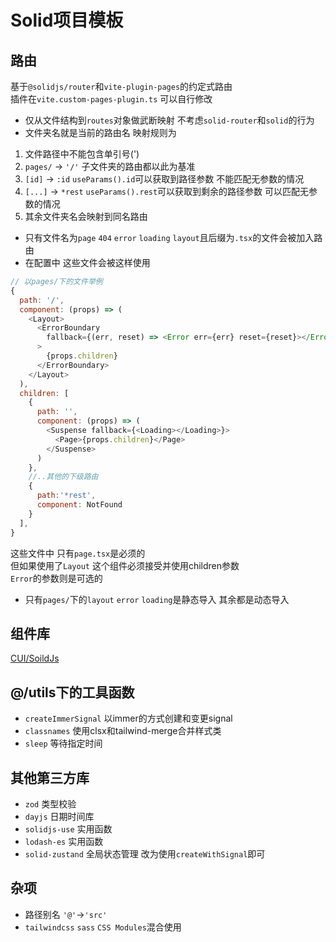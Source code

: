 # Solid项目模板

## 路由

基于`@solidjs/router`和`vite-plugin-pages`的约定式路由  
插件在`vite.custom-pages-plugin.ts` 可以自行修改

- 仅从文件结构到`routes`对象做武断映射 不考虑`solid-router`和`solid`的行为
- 文件夹名就是当前的路由名 映射规则为

1. 文件路径中不能包含单引号(')
2. `pages/` -> `'/'` 子文件夹的路由都以此为基准
3. `[id]` -> `:id` `useParams().id`可以获取到路径参数 不能匹配无参数的情况
4. `[...]` -> `*rest` `useParams().rest`可以获取到剩余的路径参数 可以匹配无参数的情况
5. 其余文件夹名会映射到同名路由

- 只有文件名为`page` `404` `error` `loading` `layout`且后缀为`.tsx`的文件会被加入路由
- 在配置中 这些文件会被这样使用

```js
// 以pages/下的文件举例
{
  path: '/',
  component: (props) => (
    <Layout>
      <ErrorBoundary
        fallback={(err, reset) => <Error err={err} reset={reset}></Error>}
      >
        {props.children}
      </ErrorBoundary>
    </Layout>
  ),
  children: [
    {
      path: '',
      component: (props) => (
        <Suspense fallback={<Loading></Loading>}>
          <Page>{props.children}</Page>
        </Suspense>
      )
    },
    //..其他的下级路由
    {
      path:'*rest',
      component: NotFound
    }
  ],
}
```

这些文件中 只有`page.tsx`是必须的  
但如果使用了`Layout` 这个组件必须接受并使用children参数  
`Error`的参数则是可选的

- 只有`pages/`下的`layout` `error` `loading`是静态导入 其余都是动态导入

## 组件库

[CUI/SoildJs](https://cui.cqb325.cn/)

## @/utils下的工具函数

- `createImmerSignal` 以immer的方式创建和变更signal
- `classnames` 使用clsx和tailwind-merge合并样式类
- `sleep` 等待指定时间

## 其他第三方库

- `zod` 类型校验
- `dayjs` 日期时间库
- `solidjs-use` 实用函数
- `lodash-es` 实用函数
- `solid-zustand` 全局状态管理 改为使用`createWithSignal`即可

## 杂项

- 路径别名 `'@'`->`'src'`
- `tailwindcss` `sass` `CSS Modules`混合使用
